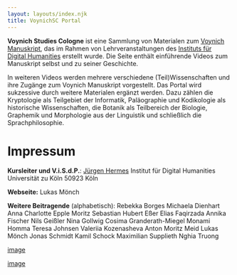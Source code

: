 ```yaml
---
layout: layouts/index.njk
title: VoynichSC Portal
---
```


**Voynich Studies Cologne** ist eine Sammlung von Materialen zum [Voynich Manuskript](https://de.wikipedia.org/wiki/Voynich-Manuskript), das im Rahmen von Lehrveranstaltungen des [Instituts für Digital Humanities](https://dh.phil-fak.uni-koeln.de/) erstellt wurde. Die Seite enthält einführende Videos zum Manuskript selbst und zu seiner Geschichte. 

In weiteren Videos werden mehrere verschiedene (Teil)Wissenschaften und ihre Zugänge zum Voynich Manuskript vorgestellt. Das Portal wird sukzessive durch weitere Materialen ergänzt werden. Dazu zählen die Kryptologie als Teilgebiet der Informatik, Paläographie und Kodikologie als historische Wissenschaften, die Botanik als Teilbereich der Biologie, Graphemik und Morphologie aus der Linguistik und schließlich die Sprachphilosophie.   

# Impressum
**Kursleiter und V.i.S.d.P.**: 
[Jürgen Hermes](https://dh.phil-fak.uni-koeln.de/mitarbeiterinnen/wissenschaftliche-mitarbeiterinnen/dr-juergen-hermes)
Institut für Digital Humanities
Universität zu Köln
50923 Köln

**Webseite:** Lukas Mönch

**Weitere Beitragende** (alphabetisch):
Rebekka	Borges
Michaela	Dienhart
Anna Charlotte	Epple
Moritz Sebastian Hubert	Eßer
Elias	Faqirzada
Annika	Fischer
Nils	Geißler
Nina	Gollwig
Cosima	Granderath-Miegel
Monami	Homma
Teresa	Johnsen
Valeriia	Kozenasheva
Anton Moritz	Meid
Lukas	Mönch
Jonas	Schmidt
Kamil	Schock
Maximilian	Supplieth
Nghia	Truong


[image](https://user-images.githubusercontent.com/943907/114318142-ed1d5480-9b0b-11eb-9375-0b323e1e8190.png)


[image](https://user-images.githubusercontent.com/943907/114318107-c9f2a500-9b0b-11eb-8426-398a959d5fc3.png)


